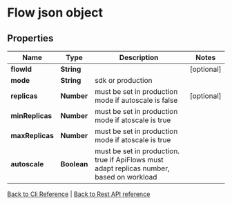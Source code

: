 # Flow json object

## Properties
Name | Type | Description | Notes
------------ | ------------- | ------------- | -------------
**flowId** | **String** |  | [optional] 
**mode** | **String** | sdk or production | 
**replicas** | **Number** | must be set in production mode if autoscale is false | [optional] 
**minReplicas** | **Number** | must be set in production mode  if atoscale is true  | 
**maxReplicas** | **Number** | must be set in production mode  if atoscale is true | 
**autoscale** | **Boolean** | must be set in production. true if ApiFlows must adapt replicas number, based on workload | 


[Back to Cli Reference](ReferenceCli.md) | [Back to Rest API reference](ReferenceRestApi.md)


